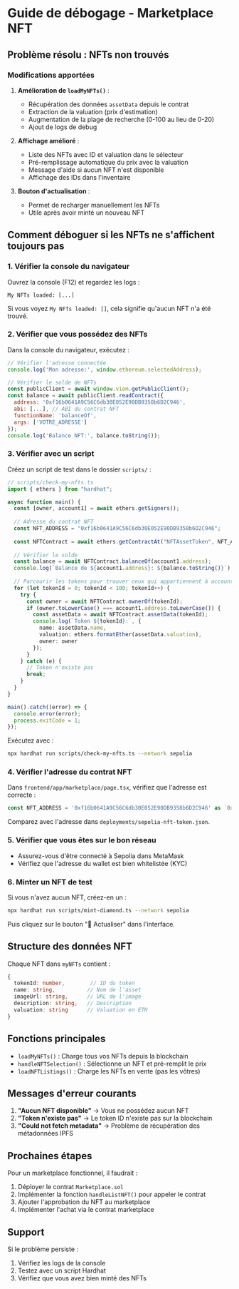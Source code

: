# Guide de débogage - Marketplace NFT

## Problème résolu : NFTs non trouvés

### Modifications apportées

1. **Amélioration de `loadMyNFTs()`** :
   - Récupération des données `assetData` depuis le contrat
   - Extraction de la valuation (prix d'estimation)
   - Augmentation de la plage de recherche (0-100 au lieu de 0-20)
   - Ajout de logs de debug

2. **Affichage amélioré** :
   - Liste des NFTs avec ID et valuation dans le sélecteur
   - Pré-remplissage automatique du prix avec la valuation
   - Message d'aide si aucun NFT n'est disponible
   - Affichage des IDs dans l'inventaire

3. **Bouton d'actualisation** :
   - Permet de recharger manuellement les NFTs
   - Utile après avoir minté un nouveau NFT

## Comment déboguer si les NFTs ne s'affichent toujours pas

### 1. Vérifier la console du navigateur

Ouvrez la console (F12) et regardez les logs :

```
My NFTs loaded: [...]
```

Si vous voyez `My NFTs loaded: []`, cela signifie qu'aucun NFT n'a été trouvé.

### 2. Vérifier que vous possédez des NFTs

Dans la console du navigateur, exécutez :

```javascript
// Vérifier l'adresse connectée
console.log('Mon adresse:', window.ethereum.selectedAddress);

// Vérifier le solde de NFTs
const publicClient = await window.viem.getPublicClient();
const balance = await publicClient.readContract({
  address: '0xf16b0641A9C56C6db30E052E90DB9358b6D2C946',
  abi: [...], // ABI du contrat NFT
  functionName: 'balanceOf',
  args: ['VOTRE_ADRESSE']
});
console.log('Balance NFT:', balance.toString());
```

### 3. Vérifier avec un script

Créez un script de test dans le dossier `scripts/` :

```typescript
// scripts/check-my-nfts.ts
import { ethers } from "hardhat";

async function main() {
  const [owner, account1] = await ethers.getSigners();
  
  // Adresse du contrat NFT
  const NFT_ADDRESS = "0xf16b0641A9C56C6db30E052E90DB9358b6D2C946";
  
  const NFTContract = await ethers.getContractAt("NFTAssetToken", NFT_ADDRESS);
  
  // Vérifier le solde
  const balance = await NFTContract.balanceOf(account1.address);
  console.log(`Balance de ${account1.address}: ${balance.toString()}`);
  
  // Parcourir les tokens pour trouver ceux qui appartiennent à account1
  for (let tokenId = 0; tokenId < 100; tokenId++) {
    try {
      const owner = await NFTContract.ownerOf(tokenId);
      if (owner.toLowerCase() === account1.address.toLowerCase()) {
        const assetData = await NFTContract.assetData(tokenId);
        console.log(`Token ${tokenId}:`, {
          name: assetData.name,
          valuation: ethers.formatEther(assetData.valuation),
          owner: owner
        });
      }
    } catch (e) {
      // Token n'existe pas
      break;
    }
  }
}

main().catch((error) => {
  console.error(error);
  process.exitCode = 1;
});
```

Exécutez avec :
```bash
npx hardhat run scripts/check-my-nfts.ts --network sepolia
```

### 4. Vérifier l'adresse du contrat NFT

Dans `frontend/app/marketplace/page.tsx`, vérifiez que l'adresse est correcte :

```typescript
const NFT_ADDRESS = '0xf16b0641A9C56C6db30E052E90DB9358b6D2C946' as `0x${string}`;
```

Comparez avec l'adresse dans `deployments/sepolia-nft-token.json`.

### 5. Vérifier que vous êtes sur le bon réseau

- Assurez-vous d'être connecté à Sepolia dans MetaMask
- Vérifiez que l'adresse du wallet est bien whitelistée (KYC)

### 6. Minter un NFT de test

Si vous n'avez aucun NFT, créez-en un :

```bash
npx hardhat run scripts/mint-diamond.ts --network sepolia
```

Puis cliquez sur le bouton "🔄 Actualiser" dans l'interface.

## Structure des données NFT

Chaque NFT dans `myNFTs` contient :

```typescript
{
  tokenId: number,        // ID du token
  name: string,          // Nom de l'asset
  imageUrl: string,      // URL de l'image
  description: string,   // Description
  valuation: string      // Valuation en ETH
}
```

## Fonctions principales

- `loadMyNFTs()` : Charge tous vos NFTs depuis la blockchain
- `handleNFTSelection()` : Sélectionne un NFT et pré-remplit le prix
- `loadNFTListings()` : Charge les NFTs en vente (pas les vôtres)

## Messages d'erreur courants

1. **"Aucun NFT disponible"** → Vous ne possédez aucun NFT
2. **"Token n'existe pas"** → Le token ID n'existe pas sur la blockchain
3. **"Could not fetch metadata"** → Problème de récupération des métadonnées IPFS

## Prochaines étapes

Pour un marketplace fonctionnel, il faudrait :

1. Déployer le contrat `Marketplace.sol`
2. Implémenter la fonction `handleListNFT()` pour appeler le contrat
3. Ajouter l'approbation du NFT au marketplace
4. Implémenter l'achat via le contrat marketplace

## Support

Si le problème persiste :
1. Vérifiez les logs de la console
2. Testez avec un script Hardhat
3. Vérifiez que vous avez bien minté des NFTs
